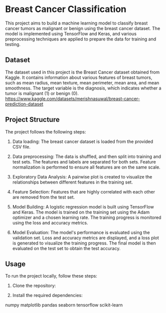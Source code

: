 # Breast Cancer Classification

This project aims to build a machine learning model to classify breast cancer tumors as malignant or benign using the breast cancer dataset. The model is implemented using TensorFlow and Keras, and various preprocessing techniques are applied to prepare the data for training and testing.

## Dataset

The dataset used in this project is the Breast Cancer dataset obtained from Kaggle. It contains information about various features of breast tumors, such as mean radius, mean texture, mean perimeter, mean area, and mean smoothness. The target variable is the diagnosis, which indicates whether a tumor is malignant (1) or benign (0).
https://www.kaggle.com/datasets/merishnasuwal/breast-cancer-prediction-dataset

## Project Structure

The project follows the following steps:

1. Data loading: The breast cancer dataset is loaded from the provided CSV file.

2. Data preprocessing: The data is shuffled, and then split into training and test sets. The features and labels are separated for both sets. Feature normalization is performed to ensure all features are on the same scale.

3. Exploratory Data Analysis: A pairwise plot is created to visualize the relationships between different features in the training set.

4. Feature Selection: Features that are highly correlated with each other are removed from the test set.

5. Model Building: A logistic regression model is built using TensorFlow and Keras. The model is trained on the training set using the Adam optimizer and a chosen learning rate. The training progress is monitored using the loss and accuracy metrics.

6. Model Evaluation: The model's performance is evaluated using the validation set. Loss and accuracy metrics are displayed, and a loss plot is generated to visualize the training progress. The final model is then evaluated on the test set to obtain the test accuracy.

## Usage

To run the project locally, follow these steps:

1. Clone the repository:

2. Install the required dependencies:

numpy
matplotlib
pandas
seaborn
tensorflow
scikit-learn




